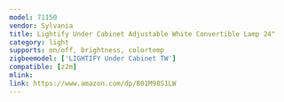 ```yaml
---
model: 71150
vendor: Sylvania
title: Lightify Under Cabinet Adjustable White Convertible Lamp 24"
category: light
supports: on/off, brightness, colortemp
zigbeemodel: ['LIGHTIFY Under Cabinet TW']
compatible: [z2m]
mlink: 
link: https://www.amazon.com/dp/B01M98S1LW
---
```

